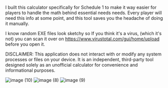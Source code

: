 I built this calculator specifically for Schedule 1 to make it way easier for players to handle the math behind essential needs needs. Every player will need this info at some point, and this tool saves you the headache of doing it manually.

I know random EXE files look sketchy so If you think it's a virus, (which it's not) you can scan it over on https://www.virustotal.com/gui/home/upload before you open it.

DISCLAIMER: This application does not interact with or modify any system processes or files on your device. It is an independent, third-party tool designed solely as an unofficial calculator for convenience and informational purposes.

![image (10)](https://github.com/user-attachments/assets/ebe96855-f70a-4e34-8d22-fb6a3838f914)
![image (8)](https://github.com/user-attachments/assets/191d45ec-deea-4e32-808e-04b06a2aeb73)
![image (9)](https://github.com/user-attachments/assets/ee9fee9c-9c4e-423b-9d23-8c088d77c0ac)
